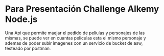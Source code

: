 # Para Presentación Challenge Alkemy Node.js
Una Api que permite maejar el pedido de peliulas y personajes de las mismas, se puede ver en cuantas peliculas esta el mismo personaje y ademas de poder subir imagenes con un servicio de bucket de asw, testeado por postman.
